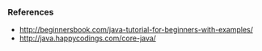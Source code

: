 ### References

* http://beginnersbook.com/java-tutorial-for-beginners-with-examples/
* http://java.happycodings.com/core-java/
